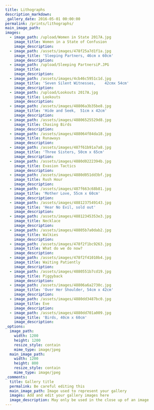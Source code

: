 ```yaml
---
title: Lithographs
description_markdown:
_gallery_date: 2016-05-01 00:00:00
permalink: /prints/lithographs/
main_image_path:
images:
  - image_path: /upload/Women in State 2017A.jpg
    image_title: Women in a State of Confusion
    image_description:
  - image_path: /assets/images/478f25a7d1f1a.jpg
    image_title: 'Sleeping Partners, 46cm x 60cm'
    image_description:
  - image_path: /upload/Sleeping PartnersiP.JPG
    image_title:
    image_description:
  - image_path: /assets/images/4cb46c5951c1d.jpg
    image_title: 'Seven Silent Witnesses,    42cmx 54cm'
    image_description:
  - image_path: /upload/Lookouts 2017A.jpg
    image_title: Lookouts
    image_description:
  - image_path: /assets/images/48806a3b35be8.jpg
    image_title: 'Hide and Seek,  51cm x 42cm'
    image_description:
  - image_path: /assets/images/48806525529d8.jpg
    image_title: Chasing Birds
    image_description:
  - image_path: /assets/images/488064f84da18.jpg
    image_title: Runaways
    image_description:
  - image_path: /assets/images/487f61b91a7a8.jpg
    image_title: 'Three Sisters, 50cm x 65cm'
    image_description:
  - image_path: /assets/images/4880d0222394b.jpg
    image_title: Evasion Tactics
    image_description:
  - image_path: /assets/images/4880d051dd3bf.jpg
    image_title: Rush Hour
    image_description:
  - image_path: /assets/images/487f663c68b81.jpg
    image_title: 'Mother Love, 55cm x 60cm'
    image_description:
  - image_path: /assets/images/4881237549143.jpg
    image_title: 'Hear No Evil, sold out'
    image_description:
  - image_path: /assets/images/48812345353e3.jpg
    image_title: Necklace
    image_description:
  - image_path: /assets/images/48805b7a0dab2.jpg
    image_title: Walkies
    image_description:
  - image_path: /assets/images/478f2f1bc9263.jpg
    image_title: What do we do now?
    image_description:
  - image_path: /assets/images/478f2f41010b4.jpg
    image_title: Waiting Patiently
    image_description:
  - image_path: /assets/images/4880551b7cd19.jpg
    image_title: Piggyback
    image_description:
  - image_path: /assets/images/48806a6a2730c.jpg
    image_title: 'Over Her Shoulder, 54cm x 42cm'
    image_description:
  - image_path: /assets/images/4880dd3487bc0.jpg
    image_title: Eve
    image_description:
  - image_path: /assets/images/4880dd701a009.jpg
    image_title: 'Birds, 40cm x 60cm'
    image_description:
_options:
  image_path:
    width: 1200
    height: 1200
    resize_style: contain
    mime_type: image/jpeg
  main_image_path:
    width: 1200
    height: 800
    resize_style: contain
    mime_type: image/jpeg
_comments:
  title: Gallery title
  permalink: Be careful editing this
  main_image_path: Image used to represent your gallery
  images: Add and edit your gallery images here
  image_description: May only be used in the close up of an image
---
```

